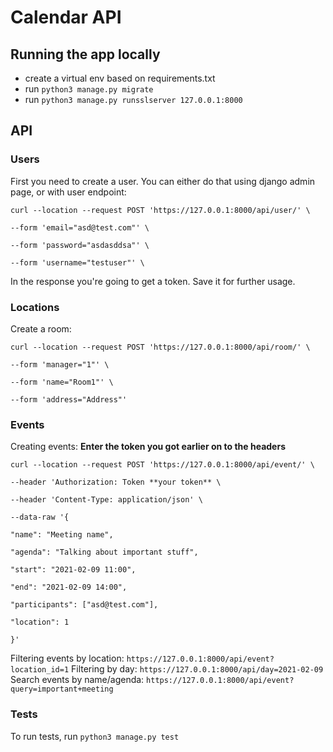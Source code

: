 # Calendar API

## Running the app locally
- create a virtual env based on requirements.txt
- run `python3 manage.py migrate`
- run `python3 manage.py runsslserver 127.0.0.1:8000`

## API
### Users
First you need to create a user. You can either do that using django admin page, or with user endpoint:
```
curl --location --request POST 'https://127.0.0.1:8000/api/user/' \

--form 'email="asd@test.com"' \

--form 'password="asdasddsa"' \

--form 'username="testuser"' \
```

In the response you're going to get a token. Save it for further usage.

### Locations
Create a room:
```
curl --location --request POST 'https://127.0.0.1:8000/api/room/' \

--form 'manager="1"' \

--form 'name="Room1"' \

--form 'address="Address"'
```
### Events
Creating events:
****Enter the token you got earlier on to the headers****
```
curl --location --request POST 'https://127.0.0.1:8000/api/event/' \

--header 'Authorization: Token **your token** \

--header 'Content-Type: application/json' \

--data-raw '{

"name": "Meeting name",

"agenda": "Talking about important stuff",

"start": "2021-02-09 11:00",

"end": "2021-02-09 14:00",

"participants": ["asd@test.com"],

"location": 1

}'
```

Filtering events by location:
```https://127.0.0.1:8000/api/event?location_id=1```
Filtering by day:
```https://127.0.0.1:8000/api/day=2021-02-09```
Search events by name/agenda:
```https://127.0.0.1:8000/api/event?query=important+meeting```


### Tests
To run tests, run
```python3 manage.py test```


